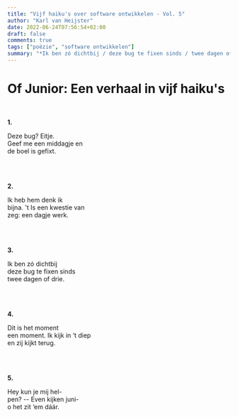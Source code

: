 ```yaml
---
title: "Vijf haiku's over software ontwikkelen - Vol. 5"
author: "Karl van Heijster"
date: 2022-06-24T07:56:54+02:00
draft: false
comments: true
tags: ["poëzie", "software ontwikkelen"]
summary: "*Ik ben zó dichtbij / deze bug te fixen sinds / twee dagen of drie.*"
---
```


# Of Junior: Een verhaal in vijf haiku's

<br>

**1.**


Deze bug? Eitje.
<br>
Geef me een middagje en
<br>
de boel is gefixt.

<br>
<br>

**2.**


Ik heb hem denk ik
<br>
bijna. 't Is een kwestie van
<br>
zeg: een dagje werk.

<br>
<br>

**3.**


Ik ben zó dichtbij
<br>
deze bug te fixen sinds
<br>
twee dagen of drie.

<br>
<br>

**4.**


Dit is het moment
<br>
een moment. Ik kijk in ‘t diep
<br>
en zij kijkt terug.

<br>
<br>

**5.**


Hey kun je mij hel-
<br>
pen? -- Even kijken juni-
<br>
o het zit ‘em dáár.
